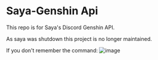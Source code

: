 # Saya-Genshin Api
This repo is for Saya's Discord Genshin API.

As saya was shutdown this project is no longer maintained.

If you don't remember the command:
![image](https://user-images.githubusercontent.com/60175653/234165150-15f97e53-c9b8-456a-aa1e-019c1958fb99.png)

